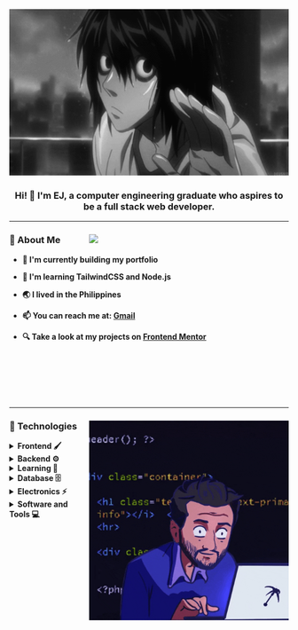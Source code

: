 <div align='center'>

<img src="./assets/L-wave.gif" alt="Death note L waving" width="700px" height="300px">

### Hi! 👋 I'm EJ, a computer engineering graduate who aspires to be a full stack web developer.

</div>

<hr>



### 🧑 About Me  <img src="https://spotify-recently-played-readme.vercel.app/api?user=31e5x665bz2uxrezillesymeahka&count=4" width="360px" align="right">



- **🔭 I'm currently building my portfolio**
  
- **🌱 I'm learning TailwindCSS  and Node.js**

- **🌏 I lived in the Philippines**

- **📫 You can reach me at: <a href="mailto:ejparducho1210@gmail.comsubject=Good Day EJ!">Gmail</a>**

- **🔍 Take a look at my projects on [Frontend Mentor](https://www.frontendmentor.io/profile/Stonieeeee)**
  
<br>
<br>
<br>
<br>
<br>

<hr>

### 🚀 Technologies <img src="./assets/coding.gif" alt="Coding GIF" width="360px" align="right">

<details close>
<summary><b>Frontend 🖌️</b></summary>
<br>

![HTML5](https://img.shields.io/badge/-HTML5-E34F26?style=for-the-badge&logo=html5&logoColor=white)&nbsp;
![CSS3](https://img.shields.io/badge/-CSS3-1572B6?style=for-the-badge&logo=css3)&nbsp;

</details>

<details close>
<summary><b>Backend ⚙️</b></summary> 
<br>

![JavaScript](https://img.shields.io/badge/Javascript-F7DF1E.svg?style=for-the-badge&logo=javascript&logoColor=black)&nbsp;
![Python](https://img.shields.io/badge/python-3670A0?style=for-the-badge&logo=python&logoColor=ffd343)&nbsp;
</details>

<details close>
<summary><b>Learning 🌱</b></summary>
<br>

![Node.js](https://img.shields.io/badge/node.js-339933.svg?style=for-the-badge&logo=nodedotjs&logoColor=white)&nbsp;
![TailwindCSS](https://img.shields.io/badge/-Tailwind_CSS-38B2AC?style=for-the-badge&logo=tailwind-css&logoColor=white)&nbsp;

</details>

<details close>
<summary><b>Database 🗄️</b></summary>
<br>

![MySQL](https://img.shields.io/badge/-MySQL-00000F?style=for-the-badge&logo=mysql)&nbsp;
![Firebase](https://img.shields.io/badge/Firebase-039BE5?style=for-the-badge&logo=Firebase&logoColor=FFA611)&nbsp;
</details>

<details close>
<summary><b>Electronics ⚡</b></summary>
<br>

![Arduino](https://img.shields.io/badge/-Arduino-00979D?style=for-the-badge&logo=Arduino&logoColor=white)&nbsp;
![Espressif](https://img.shields.io/badge/espressif-E7352C.svg?style=for-the-badge&logo=espressif&logoColor=white)&nbsp;
![Raspberry Pi](https://img.shields.io/badge/-RaspberryPi-C51A4A?style=for-the-badge&logo=Raspberry-Pi)&nbsp;

</details>

<details close>
<summary><b>Software and Tools 💻</b></summary>
<br>

![Adobe Photoshop](https://img.shields.io/badge/adobe%20photoshop-%2331A8FF.svg?style=for-the-badge&logo=adobe%20photoshop&logoColor=072F5F)&nbsp;
![Git](https://img.shields.io/badge/-Git-F05032?style=for-the-badge&logo=git&logoColor=white)&nbsp;
![GitHub](https://img.shields.io/badge/-GitHub-181717?style=for-the-badge&logo=github)<br>
![Linux](https://img.shields.io/badge/-Linux-FCC624?style=for-the-badge&logo=linux&logoColor=black)&nbsp;
![Visual Studio Code](https://img.shields.io/badge/-VSCODE-007ACC?style=for-the-badge&&logo=visual-studio-code&logoColor=white)&nbsp;
![Microsoft Office](https://img.shields.io/badge/-MS%20Office-D83B01?style=for-the-badge&logo=microsoft-office&logoColor=white)<br>
![Adobe Lightroom](https://img.shields.io/badge/Adobe%20Lightroom-31A8FF.svg?style=for-the-badge&logo=Adobe%20Lightroom&logoColor=072F5F)&nbsp;
![Adobe Premiere Pro](https://img.shields.io/badge/Adobe%20Premiere%20Pro-9999FF.svg?style=for-the-badge&logo=Adobe%20Premiere%20Pro&logoColor=072F5F)

</details>